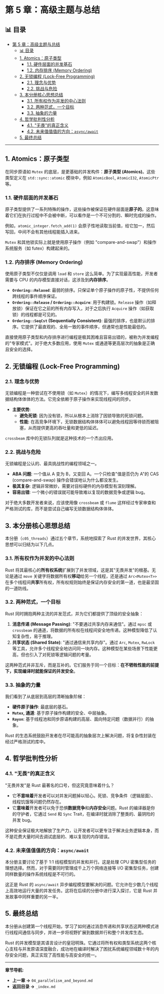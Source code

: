﻿# 第 5 章：高级主题与总结

## 📊 目录

- [第 5 章：高级主题与总结](#第-5-章高级主题与总结)
  - [📊 目录](#-目录)
  - [1. Atomics：原子类型](#1-atomics原子类型)
    - [1.1. 硬件层面的并发基石](#11-硬件层面的并发基石)
    - [1.2. 内存排序 (Memory Ordering)](#12-内存排序-memory-ordering)
  - [2. 无锁编程 (Lock-Free Programming)](#2-无锁编程-lock-free-programming)
    - [2.1. 理念与优势](#21-理念与优势)
    - [2.2. 挑战与危险](#22-挑战与危险)
  - [3. 本分册核心思想总结](#3-本分册核心思想总结)
    - [3.1. 所有权作为并发的中心法则](#31-所有权作为并发的中心法则)
    - [3.2. 两种范式，一个目标](#32-两种范式一个目标)
    - [3.3. 抽象的力量](#33-抽象的力量)
  - [4. 哲学批判性分析](#4-哲学批判性分析)
    - [4.1. "无畏"的真正含义](#41-无畏的真正含义)
    - [4.2. 未来值值值的方向：`async/await`](#42-未来值值值的方向asyncawait)
  - [5. 最终总结](#5-最终总结)

---

## 1. Atomics：原子类型

在同步原语如 `Mutex` 的底层，是更基础的并发构件：**原子类型 (Atomics)**。这些类型定义在 `std::sync::atomic` 模块中，例如 `AtomicBool`, `AtomicI32`, `AtomicPtr` 等。

### 1.1. 硬件层面的并发基石

原子类型提供了一系列特殊的操作，这些操作被保证在硬件层面是**原子的**。这意味着它们在执行过程中不会被中断，可以看作是一个不可分割的、瞬时完成的操作。

例如，`atomic_integer.fetch_add(1)` 会原子性地读取当前值，给它加一，然后写回，中间不会有其他线程能插入进来。

`Mutex` 和其他锁实际上就是使用原子操作（例如 "compare-and-swap"）和操作系统服务（如 futex）构建起来的。

### 1.2. 内存排序 (Memory Ordering)

使用原子类型不仅仅是调用 `load` 和 `store` 这么简单。为了实现最高性能，开发者需要与 CPU 的内存模型直接对话，这涉及到**内存排序**。

- **`Ordering::Relaxed`**: 最弱的排序。只保证单个原子操作的原子性，不提供任何跨线程的事件顺序保证。
- **`Ordering::Release` / `Ordering::Acquire`**: 用于构建锁。`Release` 操作（如释放锁）保证在它之前的所有内存写入，对于之后执行 `Acquire` 操作（如获取锁）的线程都是可见的。
- **`Ordering::SeqCst` (Sequentially Consistent)**: 最强的排序，也是默认的排序。它提供了最直观的、全局一致的事件顺序，但通常也是性能最低的。

直接使用原子类型和内存排序进行编程是极其困难且容易出错的，被称为并发编程的"专家模式"。对于绝大多数应用，使用 `Mutex` 或通道等更高层次的抽象是正确且安全的选择。

## 2. 无锁编程 (Lock-Free Programming)

### 2.1. 理念与优势

无锁编程是一种尝试在不使用锁（如 `Mutex`）的情况下，编写多线程安全的并发数据结构体体体的方法。它完全依赖于原子操作来实现线程间的同步。

- **主要优势**:
  - **避免死锁**: 因为没有锁，所以从根本上消除了因锁导致的死锁问题。
  - **性能**: 在高竞争环境下，无锁数据结构体体体可以避免线程因等待锁而被阻塞，从而提供更高的吞吐量和更低的延迟。

`crossbeam` 库中的无锁队列就是这种技术的一个杰出应用。

### 2.2. 挑战与危险

无锁编程是公认的、最具挑战性的编程领域之一。

- **ABA 问题**: 一个值从 A 变为 B，又变回 A。一个只检查"值是否仍为 A"的 CAS (compare-and-swap) 操作会错误地认为什么都没发生。
- **极其复杂**: 逻辑非常微妙，需要对目标硬件的内存模型有深刻理解。
- **容易出错**: 一个微小的错误就可能导致难以复现的数据竞争或逻辑 bug。

对于绝大多数开发者来说，应该使用像 `crossbeam` 或 `flume` 这样经过专家审查和严格测试的库，而不是尝试自己编写无锁数据结构体体体。

## 3. 本分册核心思想总结

本分册（`c05_threads`）通过五个章节，系统地探索了 Rust 的并发世界，其核心思想可以归结为以下几点。

### 3.1. 所有权作为并发的中心法则

Rust 将其最核心的**所有权系统**扩展到了并发领域，这是其"无畏并发"的根基。无论是通过 `move` 关键字将数据所有权**移动**给另一个线程，还是通过 `Arc<Mutex<T>>` 在多个线程间**共享**所有权，所有权规则始终是保证内存安全的第一道，也是最坚固的一道防线。

### 3.2. 两种范式，一个目标

Rust 同时拥抱两种主流的并发范式，并为它们都提供了顶级的安全抽象：

1. **消息传递 (Message Passing)**: "不要通过共享内存来通信"。通过 `mpsc` 或 `crossbeam` 的通道，将数据的所有权在线程间安全地传递。这种模型降低了认知复杂性，易于推理。
2. **共享状态 (Shared State)**: "通过通信来共享内存"。通过 `Arc`, `Mutex`, `RwLock` 等工具，允许多个线程安全地访问同一块内存。这种模型在某些场景下性能更高，但也引入了对死锁等逻辑问题的考量。

这两种范式并非互斥，而是互补的。它们服务于同一个目标：**在不牺牲性能的前提下，实现编译时就能保证的并发安全**。

### 3.3. 抽象的力量

我们看到了从底层到高层的清晰抽象阶梯：

- **硬件原子操作**: 最底层的基石。
- **`Mutex`, 通道**: 基于原子操作构建的安全、中层抽象。
- **`Rayon`**: 基于线程池和同步原语构建的高层、面向特定问题（数据并行）的抽象。

Rust 的生态系统鼓励开发者在尽可能高的抽象层次上解决问题，将复杂性封装在经过严格测试的库中。

## 4. 哲学批判性分析

### 4.1. "无畏"的真正含义

"无畏并发"是 Rust 最著名的口号，但这究竟意味着什么？

- 它**不意味着**开发者可以对并发问题掉以轻心。死锁、竞争条件（逻辑层面）、线程饥饿等问题仍然存在。
- 它**意味着**开发者可以免于恐惧**数据竞争**和**内存安全**问题。Rust 的编译器是你的守护者，它通过 `Send` 和 `Sync` Trait，在编译时就消除了整类的、最阴险的并发 bug。

这种安全保证极大地解放了生产力，让开发者可以更专注于解决业务逻辑本身，而不是花费大量时间去调试底层的、难以复现的内存错误。

### 4.2. 未来值值值的方向：`async/await`

本分册主要讨论了基于 1:1 线程模型的并发和并行。这是处理 CPU 密集型任务的理想选择。然而，对于需要同时管理成千上万个网络连接等 I/O 密集型任务，创建同样数量的操作系统线程是不可行的。

这正是 Rust 的 `async/await` 异步编程模型要解决的问题。它允许在少数几个线程上高效地运行大量的并发任务。这将在后续的分册中进行深入探讨，它是 Rust 并发故事中同样重要的另一半。

## 5. 最终总结

本分册从创建第一个线程开始，学习了如何通过消息传递和共享状态这两种模式进行线程间通信与同步，并进一步将视野扩展到数据并行和整个并发库生态。

Rust 的并发模型是其语言设计的皇冠明珠。它通过将所有权和类型系统这两个核心支柱与并发原语深度融合，成功地在编译时解决了困扰系统编程领域数十年的内存安全问题，真正实现了高性能与高安全的统一。

---
**章节导航:**

- **上一章 ->** `04_parallelism_and_beyond.md`
- **返回目录 ->** `_index.md`
